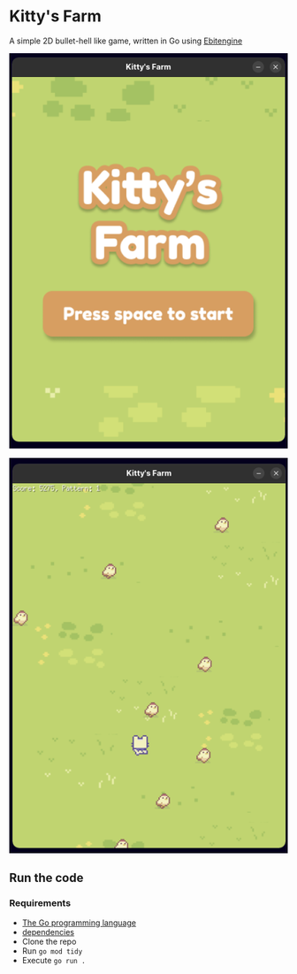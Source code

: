 # Kitty's Farm
A simple 2D bullet-hell like game, written in Go using [Ebitengine](https://ebitengine.org/)

![Main menu](screenshots/menu.png)

![Gameplay](screenshots/gameplay.png)

## Run the code
### Requirements
- [The Go programming language](https://go.dev/)
- [dependencies](https://www.markdownguide.org/cheat-sheet/)
- Clone the repo
- Run ` go mod tidy `
- Execute ` go run . `
